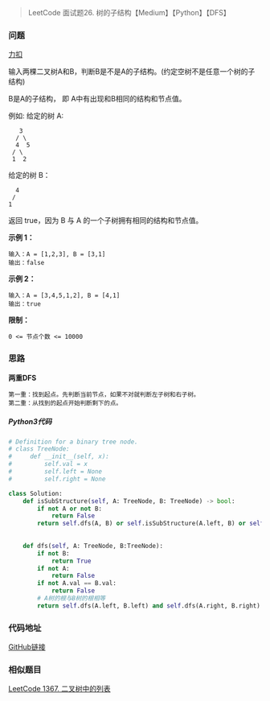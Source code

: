 > LeetCode 面试题26. 树的子结构【Medium】【Python】【DFS】

### 问题

[力扣](https://leetcode-cn.com/problems/shu-de-zi-jie-gou-lcof/)

输入两棵二叉树A和B，判断B是不是A的子结构。(约定空树不是任意一个树的子结构)

B是A的子结构， 即 A中有出现和B相同的结构和节点值。

例如:
给定的树 A:

```
   3
  / \
  4  5
 / \
 1  2
```

给定的树 B：

```
  4 
 /
1
```


返回 true，因为 B 与 A 的一个子树拥有相同的结构和节点值。

**示例 1：**

```
输入：A = [1,2,3], B = [3,1]
输出：false
```

**示例 2：**

```
输入：A = [3,4,5,1,2], B = [4,1]
输出：true
```

**限制：**

`0 <= 节点个数 <= 10000`

### 思路

**两重DFS**

```
第一重：找到起点。先判断当前节点，如果不对就判断左子树和右子树。
第二重：从找到的起点开始判断剩下的点。
```

##### Python3代码

```python
# Definition for a binary tree node.
# class TreeNode:
#     def __init__(self, x):
#         self.val = x
#         self.left = None
#         self.right = None

class Solution:
    def isSubStructure(self, A: TreeNode, B: TreeNode) -> bool:
        if not A or not B:
            return False
        return self.dfs(A, B) or self.isSubStructure(A.left, B) or self.isSubStructure(A.right, B)
            
        
    def dfs(self, A: TreeNode, B:TreeNode):
        if not B:
            return True
        if not A:
            return False
        if not A.val == B.val:
            return False
        # A树的根与B树的根相等
        return self.dfs(A.left, B.left) and self.dfs(A.right, B.right)  # 注意这里是 and
```

### 代码地址

[GitHub链接](https://github.com/Wonz5130/LeetCode-Solutions/blob/master/solutions/Interview-26-shu-de-zi-jie-gou-lcof/26.py)

### 相似题目

[LeetCode 1367. 二叉树中的列表](https://leetcode-cn.com/problems/linked-list-in-binary-tree/)